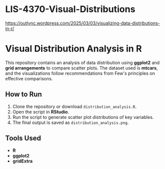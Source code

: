 # LIS-4370-Visual-Distributions
https://outlync.wordpress.com/2025/03/03/visualizing-data-distributions-in-r/

# Visual Distribution Analysis in R

This repository contains an analysis of data distribution using **ggplot2** and **grid arrangements** to compare scatter plots. The dataset used is **mtcars**, and the visualizations follow recommendations from Few's principles on effective comparisons.

## How to Run

1. Clone the repository or download `distribution_analysis.R`.
2. Open the script in **RStudio**.
3. Run the script to generate scatter plot distributions of key variables.
4. The final output is saved as `distribution_analysis.png`.

## Tools Used
- **R**
- **ggplot2**
- **gridExtra**

